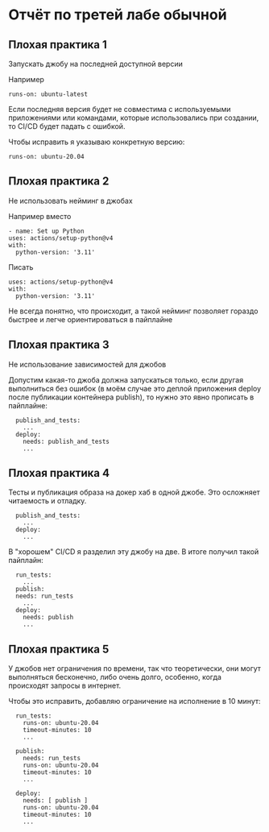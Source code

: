 # Отчёт по третей лабе обычной

## Плохая практика 1

Запускать джобу на последней доступной версии

Например

```runs-on: ubuntu-latest```

Если последняя версия будет не совместима с используемыми приложениями или командами, которые использовались при создании, то CI/CD будет падать с ошибкой.

Чтобы исправить я указываю конкретную версию:

```runs-on: ubuntu-20.04```

## Плохая практика 2

Не использовать нейминг в джобах

Например вместо
```
- name: Set up Python
uses: actions/setup-python@v4
with:
  python-version: '3.11'
```
Писать
```
uses: actions/setup-python@v4
with:
  python-version: '3.11'
```
Не всегда понятно, что происходит, а такой нейминг позволяет гораздо быстрее и легче ориентироваться в пайплайне

## Плохая практика 3

Не использование зависимостей для джобов

Допустим какая-то джоба должна запускаться только, если другая выполниться без ошибок (в моём случае это деплой приложения deploy после публикации контейнера publish), то нужно это явно прописать в пайплайне:

```
  publish_and_tests:
    ...
  deploy:
    needs: publish_and_tests
    ...
```

## Плохая практика 4

Тесты и публикация образа на докер хаб в одной джобе. Это осложняет читаемость и отладку.

```
  publish_and_tests:
    ...
  deploy:
    ...
```

В "хорошем" CI/CD я разделил эту джобу на две. В итоге получил такой пайплайн:

```
  run_tests:
    ...
  publish:
  needs: run_tests
    ...
  deploy:
    needs: publish
    ...
```

## Плохая практика 5

У джобов нет ограничения по времени, так что теоретически, они могут выполняться бесконечно, либо очень долго, особенно, когда происходят запросы в интернет.

Чтобы это исправить, добавляю ограничение на исполнение в 10 минут:

```
  run_tests:
    runs-on: ubuntu-20.04
    timeout-minutes: 10
    ...
    
  publish:
    needs: run_tests
    runs-on: ubuntu-20.04
    timeout-minutes: 10
    ...
    
  deploy:
    needs: [ publish ]
    runs-on: ubuntu-20.04
    timeout-minutes: 10
    ...
```